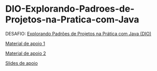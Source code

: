 # DIO-Explorando-Padroes-de-Projetos-na-Pratica-com-Java
DESAFIO: [Explorando Padrões de Projetos na Prática com Java (DIO)](https://www.dio.me/)

[Material de apoio 1](https://github.com/digitalinnovationone/lab-padroes-projeto-java)

[Material de apoio 2](https://github.com/digitalinnovationone/lab-padroes-projeto-spring)

[Slides de apoio](https://docs.google.com/presentation/d/1WU8gLHbB1s9XCIGsQ87gD36kt398qLch/edit?usp=sharing&ouid=116800384344091292704&rtpof=true&sd=true)
